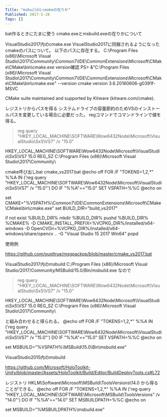 ```yaml
---
Title: "msbuildとcmakeの在りか"
Published: 2017-5-28
Tags: []
---
```


bat作るときにたまに使う
cmake.exeとmsbuild.exeの在りかについて

VisualStudio2017内のcmake.exe
VisualStudio2017に同梱されるようになったcmakeのパスについて。
以下のパスに存在する。
C:\Program Files (x86)\Microsoft Visual Studio\2017\Community\Common7\IDE\CommonExtensions\Microsoft\CMake\CMake\bin\cmake.exe
version確認
PS> &"C:\Program Files (x86)\Microsoft Visual Studio\2017\Community\Common7\IDE\CommonExtensions\Microsoft\CMake\CMake\bin\cmake.exe" --version
cmake version 3.6.20160606-g0391f-MSVC

CMake suite maintained and supported by Kitware (kitware.com/cmake).

レジストリからパスを得る
システムドライブの容量節約のためVSのインストールパスを変更している場合に必要だった。
regコマンドでコマンドラインで値を得る。
> reg query "HKEY_LOCAL_MACHINE\SOFTWARE\Wow6432Node\Microsoft\VisualStudio\SxS\VS7" /v "15.0"

HKEY_LOCAL_MACHINE\SOFTWARE\Wow6432Node\Microsoft\VisualStudio\SxS\VS7
    15.0    REG_SZ    C:\Program Files (x86)\Microsoft Visual Studio\2017\Community\


cmake呼び出しbat
cmake_vs2017.bat
@echo off
FOR /F "TOKENS=1,2,*" %%A IN ('reg query "HKEY_LOCAL_MACHINE\SOFTWARE\Wow6432Node\Microsoft\VisualStudio\SxS\VS7" /v "15.0"') DO IF "%%A"=="15.0" SET VSPATH=%%C
@echo on

set CMAKE="%VSPATH%\Common7\IDE\CommonExtensions\Microsoft\CMake\CMake\bin\cmake.exe"
set BUILD_DIR="build_vs2017"

if not exist %BUILD_DIR% mkdir %BUILD_DIR%
pushd %BUILD_DIR%
%CMAKE% -D CMAKE_INSTALL_PREFIX=%VCPKG_DIR%/installed/x64-windows -D OpenCVDir=%VCPKG_DIR%/installed/x64-windows/share/opencv .. -G "Visual Studio 15 2017 Win64"
popd

使用例

https://github.com/ousttrue/msgpackpp/blob/master/cmake_vs2017.bat

VisualStudio2017内のmsbuild
C:/Program Files (x86)/Microsoft Visual Studio/2017/Community/MSBuild/15.0/Bin/msbuild.exe
なので
> reg query "HKEY_LOCAL_MACHINE\SOFTWARE\Wow6432Node\Microsoft\VisualStudio\SxS\VS7" /v "15.0"

HKEY_LOCAL_MACHINE\SOFTWARE\Wow6432Node\Microsoft\VisualStudio\SxS\VS7
    15.0    REG_SZ    C:\Program Files (x86)\Microsoft Visual Studio\2017\Community\


と組み合わせると得られる。
@echo off
FOR /F "TOKENS=1,2,*" %%A IN ('reg query "HKEY_LOCAL_MACHINE\SOFTWARE\Wow6432Node\Microsoft\VisualStudio\SxS\VS7" /v "15.0"') DO IF "%%A"=="15.0" SET VSPATH=%%C
@echo on

set MSBUILD="%VSPATH%\MSBuild\15.0\Bin\msbuild.exe"

VisualStudio2015内のmsbuild

https://github.com/Microsoft/HoloToolkit-Unity/blob/master/Assets/HoloToolkit/Build/Editor/BuildDeployTools.cs#L72

レジストリ
HKLM\Software\Microsoft\MSBuild\ToolsVersions\14.0
から得ることができる。
@echo off
FOR /F "TOKENS=1,2,*" %%A IN ('reg query "HKEY_LOCAL_MACHINE\SOFTWARE\Microsoft\MSBuild\ToolsVersions" /v "14.0"') DO IF "%%A"=="14.0" SET MSBUILDPATH=%%C
@echo on

set MSBUILD="%MSBUILDPATH%\msbuild.exe"

